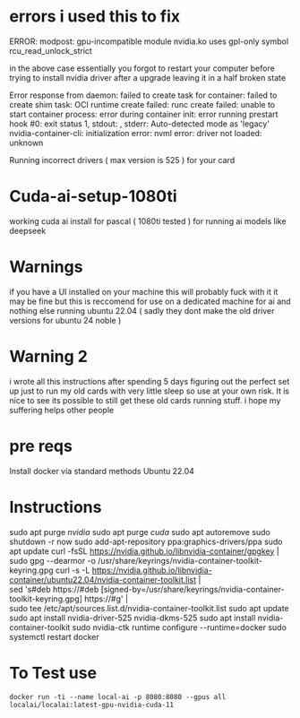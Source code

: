 # errors i used this to fix
ERROR: modpost: gpu-incompatible module nvidia.ko uses gpl-only symbol rcu_read_unlock_strict

in the above case essentially you forgot to restart your computer before trying to install nvidia driver after a upgrade  leaving it in a half broken state

Error response from daemon: failed to create task for container: failed to create shim task: OCI runtime create failed: runc create failed: unable to start container process: error during container init: error running prestart hook #0: exit status 1, stdout: , stderr: Auto-detected mode as 'legacy'
nvidia-container-cli: initialization error: nvml error: driver not loaded: unknown

Running incorrect drivers ( max version is 525 ) for your card

# Cuda-ai-setup-1080ti
working cuda ai install for pascal ( 1080ti tested ) for running ai models like deepseek

# Warnings 
if you have a UI installed on your machine this will probably fuck with it it may be fine but this is reccomend for use on a dedicated machine for ai and nothing else running ubuntu 22.04 ( sadly they dont make the old driver versions for ubuntu 24 noble )
# Warning 2
i wrote all this instructions after spending 5 days figuring out the perfect set up just to run my old cards with very little sleep so use at your own risk. It is nice to see its possible to still get these old cards running stuff. i hope my suffering helps other people 

# pre reqs
Install docker via standard methods
Ubuntu 22.04
# Instructions 
   sudo apt purge *nvidia*
   sudo apt purge *cuda*
   sudo apt autoremove
   sudo shutdown -r now 
   sudo add-apt-repository ppa:graphics-drivers/ppa
   sudo apt update
   curl -fsSL https://nvidia.github.io/libnvidia-container/gpgkey | sudo gpg --dearmor -o /usr/share/keyrings/nvidia-container-toolkit-keyring.gpg
    curl -s -L https://nvidia.github.io/libnvidia-container/ubuntu22.04/nvidia-container-toolkit.list | \
    sed 's#deb https://#deb [signed-by=/usr/share/keyrings/nvidia-container-toolkit-keyring.gpg] https://#g' | \
    sudo tee /etc/apt/sources.list.d/nvidia-container-toolkit.list
    sudo apt update
    sudo apt install nvidia-driver-525 nvidia-dkms-525
    sudo apt install nvidia-container-toolkit
    sudo nvidia-ctk runtime configure --runtime=docker
    sudo systemctl restart docker
   # To Test use
    docker run -ti --name local-ai -p 8080:8080 --gpus all localai/localai:latest-gpu-nvidia-cuda-11
